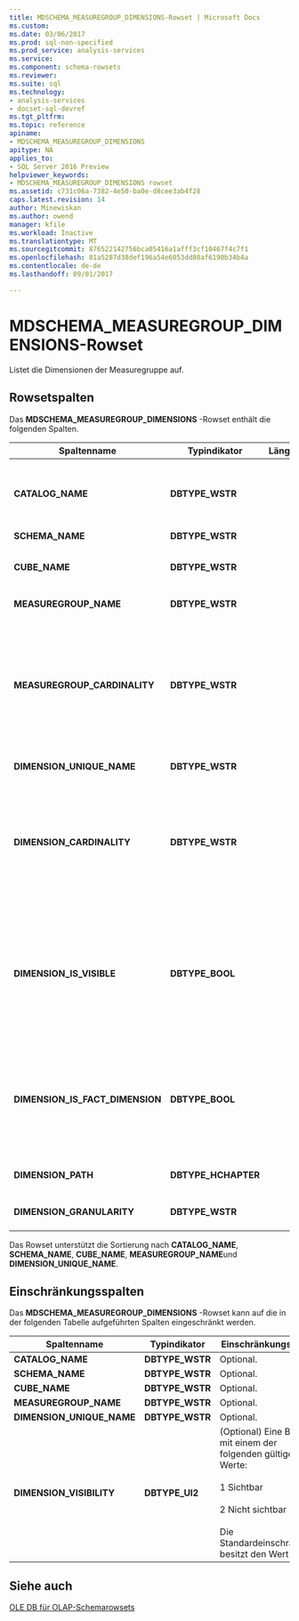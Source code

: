 ```yaml
---
title: MDSCHEMA_MEASUREGROUP_DIMENSIONS-Rowset | Microsoft Docs
ms.custom: 
ms.date: 03/06/2017
ms.prod: sql-non-specified
ms.prod_service: analysis-services
ms.service: 
ms.component: schema-rowsets
ms.reviewer: 
ms.suite: sql
ms.technology:
- analysis-services
- docset-sql-devref
ms.tgt_pltfrm: 
ms.topic: reference
apiname:
- MDSCHEMA_MEASUREGROUP_DIMENSIONS
apitype: NA
applies_to:
- SQL Server 2016 Preview
helpviewer_keywords:
- MDSCHEMA_MEASUREGROUP_DIMENSIONS rowset
ms.assetid: c731c06a-7382-4e50-ba0e-d8cee3ab4f28
caps.latest.revision: 14
author: Minewiskan
ms.author: owend
manager: kfile
ms.workload: Inactive
ms.translationtype: MT
ms.sourcegitcommit: 876522142756bca05416a1afff3cf10467f4c7f1
ms.openlocfilehash: 81a5287d38def196a54e6053dd80af6190b34b4a
ms.contentlocale: de-de
ms.lasthandoff: 09/01/2017

---
```

# <a name="mdschemameasuregroupdimensions-rowset"></a>MDSCHEMA_MEASUREGROUP_DIMENSIONS-Rowset
  Listet die Dimensionen der Measuregruppe auf.  
  
## <a name="rowset-columns"></a>Rowsetspalten  
 Das **MDSCHEMA_MEASUREGROUP_DIMENSIONS** -Rowset enthält die folgenden Spalten.  
  
|Spaltenname|Typindikator|Länge|Description|  
|-----------------|--------------------|------------|-----------------|  
|**CATALOG_NAME**|**DBTYPE_WSTR**||Der Name des Katalogs, zu dem diese Measuregruppe gehört. **NULL** , wenn der Anbieter keine Kataloge unterstützt.|  
|**SCHEMA_NAME**|**DBTYPE_WSTR**||Wird nicht unterstützt.|  
|**CUBE_NAME**|**DBTYPE_WSTR**||Der Name des Cubes, zu dem diese Measuregruppe gehört.|  
|**MEASUREGROUP_NAME**|**DBTYPE_WSTR**||Der Name der Measuregruppe.|  
|**MEASUREGROUP_CARDINALITY**|**DBTYPE_WSTR**||Die Anzahl der Instanzen, die ein Measure in der Measuregruppe für ein einzelnes Dimensionselement haben kann. Zulässige Werte:<br /><br /> **EINE**<br /><br /> **VIELE**|  
|**DIMENSION_UNIQUE_NAME**|**DBTYPE_WSTR**||Der eindeutige Name für die Dimension.|  
|**DIMENSION_CARDINALITY**|**DBTYPE_WSTR**||Die Anzahl der Instanzen, die ein Dimensionselement für eine einzelne Instanz eines Measures der Measuregruppe haben kann. Zulässige Werte:<br /><br /> **EINE**<br /><br /> **VIELE**|  
|**DIMENSION_IS_VISIBLE**|**DBTYPE_BOOL**||Ein boolescher Wert, der angibt, ob die Hierarchien in der Dimension sichtbar sind.<br /><br /> Gibt **TRUE** zurück, wenn eine oder mehrere Hierarchien in der Dimension sichtbar sind; andernfalls wird **FALSE**zurückgegeben.|  
|**DIMENSION_IS_FACT_DIMENSION**|**DBTYPE_BOOL**||Ein boolescher Wert, der angibt, ob die Dimension eine Faktendimension ist.<br /><br /> Gibt **TRUE** zurück, wenn die Dimension eine Faktendimension ist; andernfalls wird **FALSE**zurückgegeben.|  
|**DIMENSION_PATH**|**DBTYPE_HCHAPTER**||Eine Liste der Dimensionen für die Referenzdimension.|  
|**DIMENSION_GRANULARITY**|**DBTYPE_WSTR**||Der eindeutige Name der Granularitätshierarchie.|  
  
 Das Rowset unterstützt die Sortierung nach **CATALOG_NAME**, **SCHEMA_NAME**, **CUBE_NAME**, **MEASUREGROUP_NAME**und **DIMENSION_UNIQUE_NAME**.  
  
## <a name="restriction-columns"></a>Einschränkungsspalten  
 Das **MDSCHEMA_MEASUREGROUP_DIMENSIONS** -Rowset kann auf die in der folgenden Tabelle aufgeführten Spalten eingeschränkt werden.  
  
|Spaltenname|Typindikator|Einschränkungsstatus|  
|-----------------|--------------------|-----------------------|  
|**CATALOG_NAME**|**DBTYPE_WSTR**|Optional.|  
|**SCHEMA_NAME**|**DBTYPE_WSTR**|Optional.|  
|**CUBE_NAME**|**DBTYPE_WSTR**|Optional.|  
|**MEASUREGROUP_NAME**|**DBTYPE_WSTR**|Optional.|  
|**DIMENSION_UNIQUE_NAME**|**DBTYPE_WSTR**|Optional.|  
|**DIMENSION_VISIBILITY**|**DBTYPE_UI2**|(Optional) Eine Bitmap mit einem der folgenden gültigen Werte:<br /><br /> 1 Sichtbar<br /><br /> 2 Nicht sichtbar<br /><br /> Die Standardeinschränkung besitzt den Wert 1.|  
  
## <a name="see-also"></a>Siehe auch  
 [OLE DB für OLAP-Schemarowsets](../../../analysis-services/schema-rowsets/ole-db-olap/ole-db-for-olap-schema-rowsets.md)  
  
  

